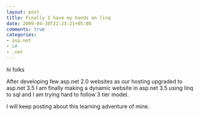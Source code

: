 ```yaml
---
layout: post
title: Finally I have my hands on linq 
date: 2009-04-30T22:23:21+05:00
comments: true
categories:
- asp.net
- c#
- .net
---
```

hi folks

After developing few asp.net 2.0 websites as our hosting upgraded to asp.net 3.5 I am finally making a dynamic website in asp.net 3.5 using linq to sql and I am trying hard to follow 3 tier model.

I will keep posting about this learning adventure of mine.
